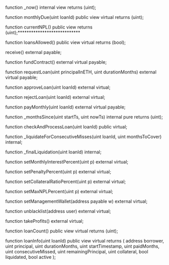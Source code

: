 function _now() internal view returns (uint);

function monthlyDue(uint loanId) public view virtual returns (uint);

function currentNPL() public view returns (uint);****************************

function loansAllowed() public view virtual returns (bool);

receive() external payable;

function fundContract() external virtual payable;

function requestLoan(uint principalInETH, uint durationMonths) external virtual payable;

function approveLoan(uint loanId) external virtual;

function rejectLoan(uint loanId) external virtual;

function payMonthly(uint loanId) external virtual payable;

function _monthsSince(uint startTs, uint nowTs) internal pure returns (uint);

function checkAndProcessLoan(uint loanId) public virtual;

function _liquidateForConsecutiveMisses(uint loanId, uint monthsToCover) internal;

function _finalLiquidation(uint loanId) internal;

function setMonthlyInterestPercent(uint p) external virtual;

function setPenaltyPercent(uint p) external virtual;

function setCollateralRatioPercent(uint p) external virtual;

function setMaxNPLPercent(uint p) external virtual;

function setManagementWallet(address payable w) external virtual;

function unblacklist(address user) external virtual;

function takeProfits() external virtual;

function loanCount() public view virtual returns (uint);

function loanInfo(uint loanId) public view virtual returns (
    address borrower,
    uint principal,
    uint durationMonths,
    uint startTimestamp,
    uint paidMonths,
    uint consecutiveMissed,
    uint remainingPrincipal,
    uint collateral,
    bool liquidated,
    bool active
);
